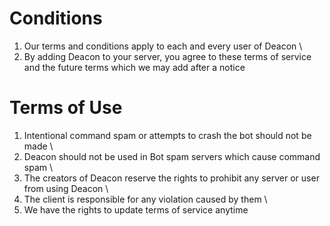 # Conditions
1. Our terms and conditions apply to each and every user of Deacon \
2. By adding Deacon to your server, you agree to these terms of service and the future terms which we may add after a notice

# Terms of Use
1. Intentional command spam or attempts to crash the bot should not be made \
2. Deacon should not be used in Bot spam servers which cause command spam \
3. The creators of Deacon reserve the rights to prohibit any server or user from using Deacon \
4. The client is responsible for any violation caused by them \
5. We have the rights to update terms of service anytime
